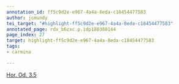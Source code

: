 ```yaml
---
annotation_id: ff5c9d2e-e967-4a4a-8eda-c18454477583
author: jcmundy
tei_target: "#highlight-ff5c9d2e-e967-4a4a-8eda-c18454477583"
annotated_page: rdx_b6zxc.p.idp180380144
page_index: 27
target: highlight-ff5c9d2e-e967-4a4a-8eda-c18454477583
tags:
- carmina

---
```

[Hor. Od. 3.5](http://data.perseus.org/citations/urn:cts:latinLit:phi0893.phi001.perseus-lat1:3.5 "Perseus")